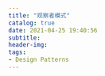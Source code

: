 ```yaml
---
title: "观察者模式"
catalog: true
date: 2021-04-25 19:40:56
subtitle:
header-img:
tags:
- Design Patterns
---
```

